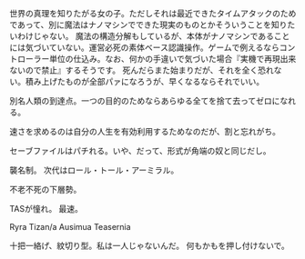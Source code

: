 世界の真理を知りたがる女の子。ただしそれは最近できたタイムアタックのためであって、別に魔法はナノマシンでできた現実のものとかそういうことを知りたいわけじゃない。
魔法の構造分解もしているが、本体がナノマシンであることには気づいていない。運営必死の素体ベース認識操作。ゲームで例えるならコントローラー単位の仕込み。なお、何かの手違いで気づいた場合『実機で再現出来ないので禁止』するそうです。
死んだらまた始まりだが、それを全く恐れない。積み上げたものが全部パァになろうが、早くなるならそれでいい。

別名人類の到達点。一つの目的のためならあらゆる全てを捨て去ってゼロになれる。

速さを求めるのは自分の人生を有効利用するためなのだが、割と忘れがち。

セーブファイルはパチれる。いや、だって、形式が角端の奴と同じだし。

襲名制。
次代はロール・トール・アーミラル。

不老不死の下層勢。

TASが憧れ。
最速。

Ryra Tizan/a Ausimua
Teasernia

十把一絡げ、紋切り型。私は一人じゃないんだ。
何もかもを押し付けないで。
